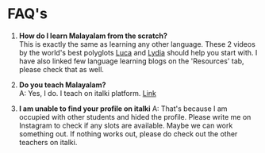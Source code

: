 # FAQ's

1. **How do I learn Malayalam from the scratch?** <br />
This is exactly the same as learning any other language. These 2 videos by the world's best polyglots [Luca](https://www.youtube.com/watch?v=yexczOMlTwI) and [Lydia](https://youtu.be/eT7dx52wIC8) should help you start with. I have also linked few language learning blogs on the 'Resources' tab, please check that as well.

2. **Do you teach Malayalam?** <br/>
A: Yes, I do. I teach on italki platform. [Link](https://www.italki.com/teacher/8330192/malayalam)

3. **I am unable to find your profile on italki**
A: That's because I am occupied with other students and hided the profile. Please write me on Instagram to check if any slots are available. Maybe we can work something out. If nothing works out, please do check out the other teachers on italki. 


